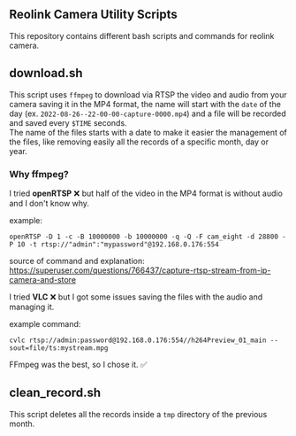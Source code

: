 ## Reolink Camera Utility Scripts

This repository contains different bash scripts and commands for reolink camera.

## download.sh

This script uses `ffmpeg` to download via RTSP the video and audio from your camera saving it in the MP4 format, the name will start with the `date` of the day (ex. `2022-08-26--22-00-00-capture-0000.mp4`) and a file will be recorded and saved every `$TIME` seconds.  
The name of the files starts with a date to make it easier the management of the files, like removing easily all the records of a specific month, day or year.

### Why ffmpeg?

I tried **openRTSP** ❌ but half of the video in the MP4 format is without audio and I don't know why.

example:

```
openRTSP -D 1 -c -B 10000000 -b 10000000 -q -Q -F cam_eight -d 28800 -P 10 -t rtsp://"admin":"mypassword"@192.168.0.176:554
```

source of command and explanation: https://superuser.com/questions/766437/capture-rtsp-stream-from-ip-camera-and-store

I tried **VLC** ❌ but I got some issues saving the files with the audio and managing it.

example command:

```
cvlc rtsp://admin:password@192.168.0.176:554//h264Preview_01_main --sout=file/ts:mystream.mpg
```

FFmpeg was the best, so I chose it. ✅

## clean_record.sh

This script deletes all the records inside a `tmp` directory of the previous month.
